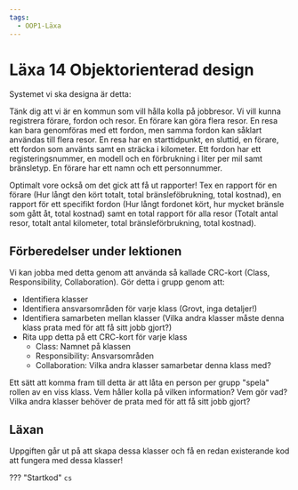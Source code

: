 ```yaml
---
tags:
  - OOP1-Läxa
---
```


# Läxa 14 Objektorienterad design

Systemet vi ska designa är detta:

Tänk dig att vi är en kommun som vill hålla kolla på jobbresor. Vi vill kunna registrera förare, fordon och resor. En förare kan göra flera resor. En resa kan bara genomföras med ett fordon, men samma fordon kan såklart användas till flera resor. En resa har en starttidpunkt, en sluttid, en förare, ett fordon som använts samt en sträcka i kilometer. Ett fordon har ett registeringsnummer, en modell och en förbrukning i liter per mil samt bränsletyp. En förare har ett namn och ett personnummer.

Optimalt vore också om det gick att få ut rapporter! Tex en rapport för en förare (Hur långt den kört totalt, total bränsleföbrukning, total kostnad), en rapport för ett specifikt fordon (Hur långt fordonet kört, hur mycket bränsle som gått åt, total kostnad) samt en total rapport för alla resor (Totalt antal resor, totalt antal kilometer, total bränsleförbrukning, total kostnad).

## Förberedelser under lektionen

Vi kan jobba med detta genom att använda så kallade CRC-kort (Class, Responsibility, Collaboration). Gör detta i grupp genom att:

* Identifiera klasser
* Identifiera ansvarsområden för varje klass (Grovt, inga detaljer!)
* Identifiera samarbeten mellan klasser (Vilka andra klasser måste denna klass prata med för att få sitt jobb gjort?)
* Rita upp detta på ett CRC-kort för varje klass
    * Class: Namnet på klassen
    * Responsibility: Ansvarsområden
    * Collaboration: Vilka andra klasser samarbetar denna klass med?

Ett sätt att komma fram till detta är att låta en person per grupp "spela" rollen av en viss klass. Vem håller kolla på vilken information? Vem gör vad? Vilka andra klasser behöver de prata med för att få sitt jobb gjort?

## Läxan 

Uppgiften går ut på att skapa dessa klasser och få en redan existerande kod att fungera med dessa klasser!

??? "Startkod"
    ```cs
    ```